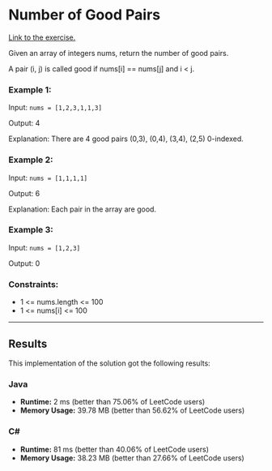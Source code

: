 # Number of Good Pairs

[Link to the exercise.](https://leetcode.com/problems/number-of-good-pairs/description/)

Given an array of integers nums, return the number of good pairs.

A pair (i, j) is called good if nums[i] == nums[j] and i < j.

### Example 1:

Input: ``nums = [1,2,3,1,1,3]``

Output: 4

Explanation: There are 4 good pairs (0,3), (0,4), (3,4), (2,5) 0-indexed.

### Example 2:

Input: ``nums = [1,1,1,1]``

Output: 6

Explanation: Each pair in the array are good.

### Example 3:

Input: ``nums = [1,2,3]``

Output: 0

### Constraints:

- 1 <= nums.length <= 100
- 1 <= nums[i] <= 100

***

## Results

This implementation of the solution got the following results:

### Java

- **Runtime:** 2 ms (better than 75.06% of LeetCode users)
- **Memory Usage:** 39.78 MB (better than 56.62% of LeetCode users)

### C#

- **Runtime:** 81 ms (better than 40.06% of LeetCode users)
- **Memory Usage:** 38.23 MB (better than 27.66% of LeetCode users)
